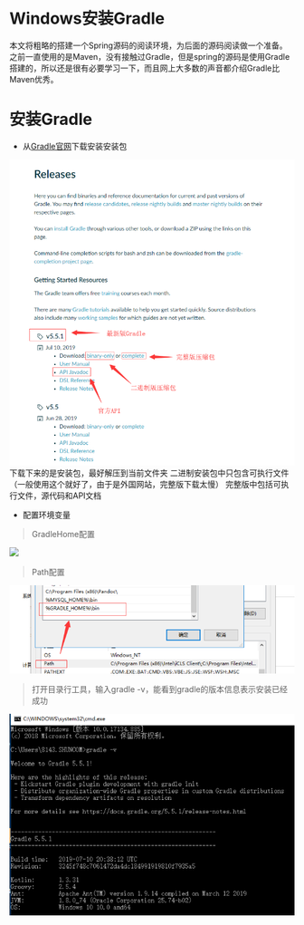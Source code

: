 # Windows安装Gradle
本文将粗略的搭建一个Spring源码的阅读环境，为后面的源码阅读做一个准备。之前一直使用的是Maven，没有接触过Gradle，但是spring的源码是使用Gradle搭建的，所以还是很有必要学习一下，而且网上大多数的声音都介绍Gradle比Maven优秀。
# 安装Gradle
- 从[Gradle官网](https://gradle.org/releases/)下载安装安装包
<img src="https://github.com/Marcos-Lay/Hello-JAVA/blob/master/Docs/Project_Construction_Tools/Gradle/InstallPng.png">  
下载下来的是安装包，最好解压到当前文件夹  
二进制安装包中只包含可执行文件（一般使用这个就好了，由于是外国网站，完整版下载太慢）  
完整版中包括可执行文件，源代码和API文档
<br>

- 配置环境变量

> GradleHome配置

<img src = "https://github.com/Marcos-Lay/Hello-JAVA/blob/master/Docs/Project_Construction_Tools/Gradle/GradleHome.png">

> Path配置

<img src = "https://github.com/Marcos-Lay/Hello-JAVA/blob/master/Docs/Project_Construction_Tools/Gradle/GradlePath.png">

> 打开目录行工具，输入gradle -v，能看到gradle的版本信息表示安装已经成功

<img src = "https://github.com/Marcos-Lay/Hello-JAVA/blob/master/Docs/Project_Construction_Tools/Gradle/GradleSuccess.png">